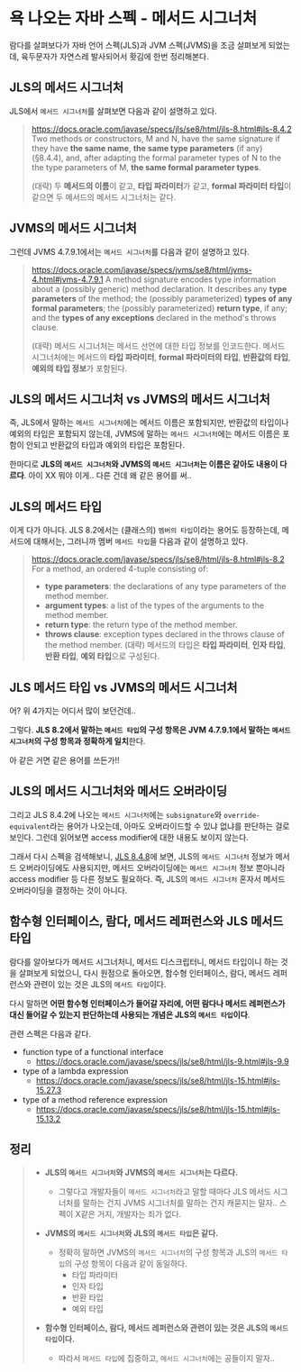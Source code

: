 # 욕 나오는 자바 스펙 - 메서드 시그너처

람다를 살펴보다가 자바 언어 스펙(JLS)과 JVM 스펙(JVMS)을 조금 살펴보게 되었는데, 육두문자가 자연스레 발사되어서 홧김에 한번 정리해본다.

## JLS의 메서드 시그너처

JLS에서 `메서드 시그너처`를 살펴보면 다음과 같이 설명하고 있다.

>https://docs.oracle.com/javase/specs/jls/se8/html/jls-8.html#jls-8.4.2
>Two methods or constructors, M and N, have the same signature if they have **the same name**, **the same type parameters** (if any) (§8.4.4), and, after adapting the formal parameter types of N to the the type parameters of M, **the same formal parameter types**.
>
>(대략) 두 **메서드의 이름**이 같고, **타입 파라미터**가 같고, **formal 파라미터 타입**이 같으면 두 메서드의 메서드 시그너처는 같다.

## JVMS의 메서드 시그너처

그런데 JVMS 4.7.9.1에서는 `메서드 시그너처`를 다음과 같이 설명하고 있다.

>https://docs.oracle.com/javase/specs/jvms/se8/html/jvms-4.html#jvms-4.7.9.1
>A method signature encodes type information about a (possibly generic) method declaration. It describes any **type parameters** of the method; the (possibly parameterized) **types of any formal parameters**; the (possibly parameterized) **return type**, if any; and the **types of any exceptions** declared in the method's throws clause.
>
>(대략) 메서드 시그너처는 메서드 선언에 대한 타입 정보를 인코드한다. 메서드 시그너처에는 메서드의 **타입 파라미터**, **formal 파라미터의 타입**, **반환값의 타입**, **예외의 타입 정보**가 포함된다.

## JLS의 메서드 시그너처 vs JVMS의 메서드 시그너처

즉, JLS에서 말하는 `메서드 시그너처`에는 메서드 이름은 포함되지만, 반환값의 타입이나 예외의 타입은 포함되지 않는데, JVMS에 말하는 `메서드 시그너처`에는 메서드 이름은 포함이 안되고 반환값의 타입과 예외의 타입은 포함된다. 

한마디로 **JLS의 `메서드 시그너처`와 JVMS의 `메서드 시그너처`는 이름은 같아도 내용이 다르다**. 아이 XX 뭐야 이게.. 다른 건데 왜 같은 용어를 써..

## JLS의 메서드 타입

이게 다가 아니다. JLS 8.2에서는 (클래스의) `멤버의 타입`이라는 용어도 등장하는데, 메서드에 대해서는, 그러니까 멤버 `메서드 타입`을 다음과 같이 설명하고 있다. 

>https://docs.oracle.com/javase/specs/jls/se8/html/jls-8.html#jls-8.2
>For a method, an ordered 4-tuple consisting of:
>- **type parameters**: the declarations of any type parameters of the method member.
>- **argument types**: a list of the types of the arguments to the method member.
>- **return type**: the return type of the method member.
>- **throws clause**: exception types declared in the throws clause of the method member.
>(대략) 메서드의 타입은 **타입 파라미터**, **인자 타입**, **반환 타입**, **예외 타입**으로 구성된다.

## JLS 메서드 타입 vs JVMS의 메서드 시그너처

어? 위 4가지는 어디서 많이 보던건데.. 

그렇다. **JLS 8.2에서 말하는 `메서드 타입`의 구성 항목은 JVM 4.7.9.1에서 말하는 `메서드 시그너처`의 구성 항목과 정확하게 일치**한다. 

아 같은 거면 같은 용어를 쓰든가!!

## JLS의 메서드 시그너처와 메서드 오버라이딩

그리고 JLS 8.4.2에 나오는 `메서드 시그너처`에는 `subsignature`와 `override-equivalent`라는 용어가 나오는데, 아마도 오버라이드할 수 있냐 없냐를 판단하는 걸로 보인다. 그런데 읽어보면 access modifier에 대한 내용도 보이지 않는다. 

그래서 다시 스펙을 검색해보니, [JLS 8.4.8](https://docs.oracle.com/javase/specs/jls/se8/html/jls-8.html#jls-8.4.8)에 보면, JLS의 `메서드 시그너처` 정보가 메서드 오버라이딩에도 사용되지만, 메서드 오버라이딩에는 `메서드 시그너처` 정보 뿐아니라 access modifier 등 다른 정보도 필요하다. 즉, JLS의 `메서드 시그너처` 혼자서 메서드 오버라이딩을 결정하는 것이 아니다.

## 함수형 인터페이스, 람다, 메서드 레퍼런스와 JLS 메서드 타입

람다를 알아보다가 메서드 시그너처니, 메서드 디스크립터니, 메서드 타입이니 하는 것을 살펴보게 되었으니, 다시 원점으로 돌아오면, 함수형 인터페이스, 람다, 메서드 레퍼런스와 관련이 있는 것은 JLS의 `메서드 타입`이다.

다시 말하면 **어떤 함수형 인터페이스가 들어갈 자리에, 어떤 람다나 메서드 레퍼런스가 대신 들어갈 수 있는지 판단하는데 사용되는 개념은 JLS의 `메서드 타입`이다**. 

관련 스펙은 다음과 같다.

- function type of a functional interface
	- https://docs.oracle.com/javase/specs/jls/se8/html/jls-9.html#jls-9.9
- type of a lambda expression 
	- https://docs.oracle.com/javase/specs/jls/se8/html/jls-15.html#jls-15.27.3
- type of a method reference expression
	- https://docs.oracle.com/javase/specs/jls/se8/html/jls-15.html#jls-15.13.2


## 정리

>- **JLS의 `메서드 시그너처`와 JVMS의 `메서드 시그너처`는 다르다.**
>    - 그렇다고 개발자들이 `메서드 시그너처`라고 말할 때마다 JLS 메서드 시그너처를 말하는 건지 JVMS 시그너처를 말하는 건지 캐묻지는 말자.. 스펙이 X같은 거지, 개발자는 죄가 없다.
>    
>- **JVMS의 `메서드 시그너처`와 JLS의 `메서드 타입`은 같다.**
>    - 정확히 말하면 JVMS의 `메서드 시그너처`의 구성 항목과 JLS의 `메서드 타입`의 구성 항목이 다음과 같이 동일하다.
>        - 타입 파라미터
>        - 인자 타입
>        - 반환 타입
>        - 예외 타입  
>
>- **함수형 인터페이스, 람다, 메서드 레퍼런스와 관련이 있는 것은 JLS의 `메서드 타입`이다.**
>    - 따라서 `메서드 타입`에 집중하고, `메서드 시그너처`에는 공들이지 말자..


